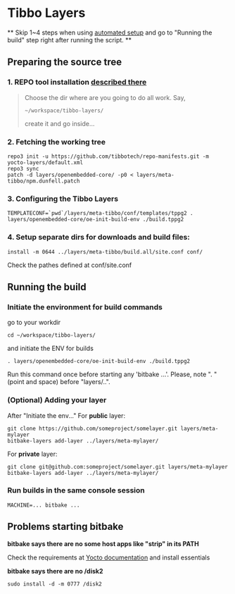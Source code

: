 # Tibbo Layers

**
Skip 1~4 steps when using [automated setup](/../../) and go to 
"Running the build" step right after running the script.
**

## Preparing the source tree

### 1. REPO tool installation [described there](/../../)

> Choose the dir where are you going to do all work. Say,
> ```
> ~/workspace/tibbo-layers/
> ```
> create it and go inside...


### 2. Fetching the working tree
```
repo3 init -u https://github.com/tibbotech/repo-manifests.git -m yocto-layers/default.xml
repo3 sync
patch -d layers/openembedded-core/ -p0 < layers/meta-tibbo/npm.dunfell.patch
```

### 3. Configuring the Tibbo Layers
```
TEMPLATECONF=`pwd`/layers/meta-tibbo/conf/templates/tppg2 . layers/openembedded-core/oe-init-build-env ./build.tppg2
```

### 4. Setup separate dirs for downloads and build files:
```
install -m 0644 ../layers/meta-tibbo/build.all/site.conf conf/
```
Check the pathes defined at conf/site.conf

## Running the build

### Initiate the environment for build commands
go to your workdir
```
cd ~/workspace/tibbo-layers/
```
and initiate the ENV for builds
```
. layers/openembedded-core/oe-init-build-env ./build.tppg2
```
Run this command once before starting any 'bitbake ...'.
Please, note ". " (point and space) before "layers/..".

### (Optional) Adding your layer
After "Initiate the env..."
For **public** layer:
```
git clone https://github.com/someproject/somelayer.git layers/meta-mylayer
bitbake-layers add-layer ../layers/meta-mylayer/
```
For **private** layer:
```
git clone git@github.com:someproject/somelayer.git layers/meta-mylayer
bitbake-layers add-layer ../layers/meta-mylayer/
```
### Run builds in the same console session
```
MACHINE=... bitbake ...
```
## Problems starting bitbake

**bitbake says there are no some host apps like "strip" in its PATH**

Check the requirements at [Yocto documentation](https://docs.yoctoproject.org/ref-manual/system-requirements.html#required-packages-for-the-build-host) and install essentials

**bitbake says there are no /disk2**
```
sudo install -d -m 0777 /disk2
```

